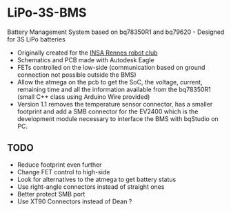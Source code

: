 # LiPo-3S-BMS
Battery Management System based on bq78350R1 and bq79620 - Designed for 3S LiPo batteries

- Originally created for the [INSA Rennes robot club](https://github.com/clubrobot)
- Schematics and PCB made with Autodesk Eagle
- FETs controlled on the low-side (communication based on ground connection not possible outside the BMS)
- Allow the atmega on the pcb to get the SoC, the voltage, current, remaining time and all the information available from the bq78350R1 (small C++ class using Arduino Wire provided)
- Version 1.1 removes the temperature sensor connector, has a smaller footprint and add a SMB connector for the EV2400 which is the development module necessary to interface the BMS with bqStudio on PC.

## TODO
- Reduce footprint even further
- Change FET control to high-side
- Look for alternatives to the atmega to get battery status
- Use right-angle connectors instead of straight ones
- Better protect SMB port
- Use XT90 Connectors instead of Dean ?
